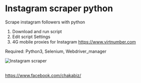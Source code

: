 # Instagram scraper python
Scrape instagram followers with python

1. Download and run script
2. Edit script Settings
3. 4G mobile proxies for Instagram <a href="https://www.virtnumber.com/mobile-proxy-4g.php" target="_blank">https://www.virtnumber.com</a> 

Required: Python3, Selenium, Webdriver_manager

![Instagram scraper](https://4.bp.blogspot.com/-30Bmh-Kz3YA/XrtTGYb2lCI/AAAAAAAABos/Or053emGirUkpQsAT8C2rQlvzi4zg4JLwCNcBGAsYHQ/s1600/ezgif-2-a6d14f6fa16b.gif)

<br>
<a href="https://www.facebook.com/chakabiz" target="_blank">https://www.facebook.com/chakabiz/</a><br>
